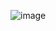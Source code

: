 ![image](https://github.com/amrito502/socket.io_new_1/assets/86122901/c6f9cd48-ab6c-4f32-9882-3fa1489b47d4)
